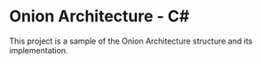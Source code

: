 # Onion Architecture - C#

This project is a sample of the Onion Architecture structure and its implementation.

